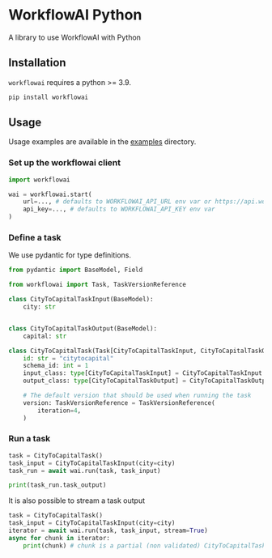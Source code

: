 # WorkflowAI Python

A library to use WorkflowAI with Python

## Installation

`workflowai` requires a python >= 3.9.

```sh
pip install workflowai
```

## Usage

Usage examples are available in the [examples](./examples/) directory.

### Set up the workflowai client

```python
import workflowai

wai = workflowai.start(
    url=..., # defaults to WORKFLOWAI_API_URL env var or https://api.workflowai.ai
    api_key=..., # defaults to WORKFLOWAI_API_KEY env var
)
```

### Define a task

We use pydantic for type definitions.

```python
from pydantic import BaseModel, Field

from workflowai import Task, TaskVersionReference

class CityToCapitalTaskInput(BaseModel):
    city: str


class CityToCapitalTaskOutput(BaseModel):
    capital: str

class CityToCapitalTask(Task[CityToCapitalTaskInput, CityToCapitalTaskOutput]):
    id: str = "citytocapital"
    schema_id: int = 1
    input_class: type[CityToCapitalTaskInput] = CityToCapitalTaskInput
    output_class: type[CityToCapitalTaskOutput] = CityToCapitalTaskOutput

    # The default version that should be used when running the task
    version: TaskVersionReference = TaskVersionReference(
        iteration=4,
    )
```

### Run a task

```python
task = CityToCapitalTask()
task_input = CityToCapitalTaskInput(city=city)
task_run = await wai.run(task, task_input)

print(task_run.task_output)
```

It is also possible to stream a task output

```python
task = CityToCapitalTask()
task_input = CityToCapitalTaskInput(city=city)
iterator = await wai.run(task, task_input, stream=True)
async for chunk in iterator:
    print(chunk) # chunk is a partial (non validated) CityToCapitalTaskOutput
```
